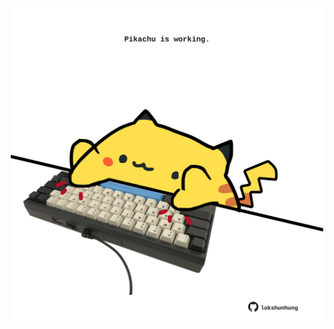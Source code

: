 <!-- built at 20/01/2025, 15:00:44 UTC -->
<p align="center">
  <img width="500" height="500" src="./ReadmeImage.svg">
</p>
